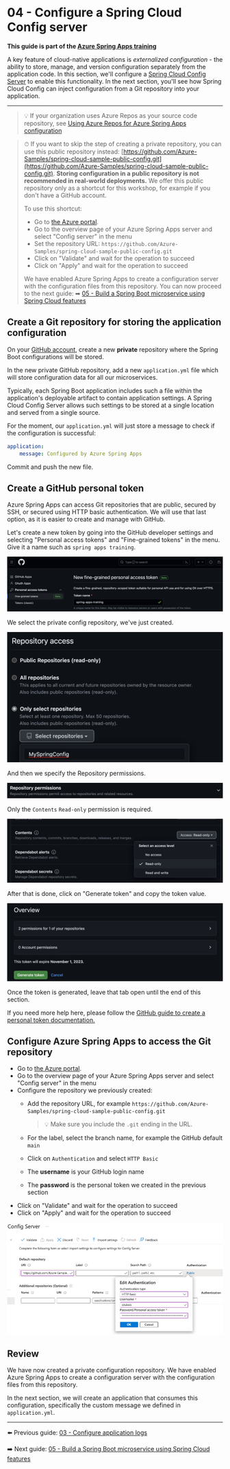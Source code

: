 # 04 - Configure a Spring Cloud Config server

__This guide is part of the [Azure Spring Apps training](../README.md)__

A key feature of cloud-native applications is *externalized configuration* - the ability to store, manage, and version configuration separately from the application code. In this section, we'll configure a [Spring Cloud Config Server](https://cloud.spring.io/spring-cloud-config) to enable this functionality. In the next section, you'll see how Spring Cloud Config can inject configuration from a Git repository into your application.

---

> 💡 If your organization uses Azure Repos as your source code repository, see [Using Azure Repos for Azure Spring Apps configuration](AzureReposForConfig.md)

> ⏱ If you want to skip the step of creating a private repository, you can use this public repository instead: [https://github.com/Azure-Samples/spring-cloud-sample-public-config.git](https://github.com/Azure-Samples/spring-cloud-sample-public-config.git). __Storing configuration in a public repository is not recommended in real-world deployments.__ We offer this public repository only as a shortcut for this workshop, for example if you don't have a GitHub account.
>
> To use this shortcut:
>  - Go to [the Azure portal](https://portal.azure.com/?WT.mc_id=java-0000-judubois).
>  - Go to the overview page of your Azure Spring Apps server and select "Config server" in the menu
>  - Set the repository URL: `https://github.com/Azure-Samples/spring-cloud-sample-public-config.git`
>  - Click on "Validate" and wait for the operation to succeed
>  - Click on "Apply" and wait for the operation to succeed
>  
>  We have enabled Azure Spring Apps to create a configuration server with the configuration files from this repository. You can now proceed to the next guide: 
>  ➡ [05 - Build a Spring Boot microservice using Spring Cloud features](../05-build-a-spring-boot-microservice-using-spring-cloud-features/README.md)

## Create a Git repository for storing the application configuration

On your [GitHub account](https://github.com), create a new **private** repository where the Spring Boot configurations will be stored.

In the new private GitHub repository, add a new `application.yml` file which will store configuration data for all our microservices.

Typically, each Spring Boot application includes such a file within the application's deployable artifact to contain application settings. A Spring Cloud Config Server allows such settings to be stored at a single location and served from a single source.

For the moment, our `application.yml` will just store a message to check if the configuration is successful:

```yaml
application:
    message: Configured by Azure Spring Apps
```

Commit and push the new file.

## Create a GitHub personal token

Azure Spring Apps can access Git repositories that are public, secured by SSH, or secured using HTTP basic authentication. We will use that last option, as it is easier to create and manage with GitHub.

Let's create a new token by going into the GitHub developer settings and selecting "Personal access tokens" and "Fine-grained tokens" in the menu. Give it a name such as `spring apps training`.

![GitHub personal access token](media/01-github-personal-access-token.png)

We select the private config repository, we've just created.

![GitHub private config repository selection](media/02-github-token-select-repositories.png)

And then we specify the Repository permissions.

![GitHub repository permission](media/03-github-repo-permission.png)

Only the `Contents` `Read-only` permission is required.

![GitHub Content Read-only permission](media/04-github-repo-permission-content-readonly.png)

After that is done, click on "Generate token" and copy the token value.

![GitHub generate token](media/05-github-generate-token.png)

Once the token is generated, leave that tab open until the end of this section.

If you need more help here, please follow the [GitHub guide to create a personal token documentation.](https://help.github.com/en/articles/creating-a-personal-access-token-for-the-command-line)

## Configure Azure Spring Apps to access the Git repository

- Go to [the Azure portal](https://portal.azure.com/?WT.mc_id=java-0000-judubois).
- Go to the overview page of your Azure Spring Apps server and select "Config server" in the menu
- Configure the repository we previously created:
  - Add the repository URL, for example `https://github.com/Azure-Samples/spring-cloud-sample-public-config.git`

     >💡 Make sure you include the `.git` ending in the URL.
  - For the label, select the branch name, for example the GitHub default `main`
  - Click on `Authentication` and select `HTTP Basic`
  - The __username__ is your GitHub login name
  - The __password__ is the personal token we created in the previous section
- Click on "Validate" and wait for the operation to succeed  
- Click on "Apply" and wait for the operation to succeed

![Spring Cloud config server](media/06-config-server.png)

## Review

We have now created a private configuration repository. We have enabled Azure Spring Apps to create a configuration server with the configuration files from this repository.

In the next section, we will create an application that consumes this configuration, specifically the custom message we defined in `application.yml`.

---

⬅️ Previous guide: [03 - Configure application logs](../03-configure-monitoring/README.md)

➡️ Next guide: [05 - Build a Spring Boot microservice using Spring Cloud features](../05-build-a-spring-boot-microservice-using-spring-cloud-features/README.md)
